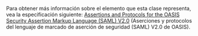 Para obtener más información sobre el elemento que esta clase representa, vea la especificación siguiente: [Assertions and Protocols for the OASIS Security Assertion Markup Language (SAML) V2.0](http://docs.oasis-open.org/security/saml/v2.0/saml-core-2.0-os.pdf) (Aserciones y protocolos del lenguaje de marcado de aserción de seguridad (SAML) V2.0 de OASIS).
